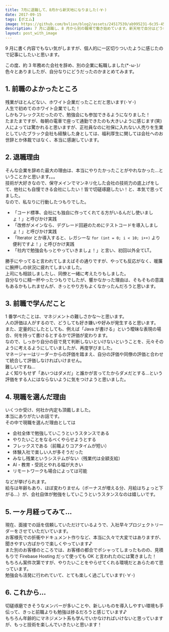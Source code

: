 ```yaml
---
title: 7月に退職して、8月から新天地になりました(･∀･)
date: 2017-09-15
tags: [ポエム]
image: https://github.com/bvlion/blog2/assets/24517539/ab995231-6c35-4574-9fe3-6bd450425ff8
description: 7 月に退職し、8 月から別の職場で働き始めています。新天地で自分はどうなっているか、簡単にまとめてみました。
layout: post_with_image
---
```


9 月に書く内容でもない気がしますが、個人的に一区切りついたように感じたので記事にしたいと思います。

この度、約 3 年務めた会社を辞め、別の企業に転職しました(*･ω･)ﾉ  
色々とありましたが、自分なりにどうだったのかまとめてみます。

## 1. 前職のよかったところ

残業がほとんどない、ホワイト企業だったことだと思います(･∀･)  
人生で初めてのホワイト企業でした！  
しかもフレックスだったので、勉強会にも参加できるようになりました！  
たまたまですが、毎朝の電車で座って通勤できたのも大きいように感じます(笑)  
人によっては驚かれると思いますが、正社員なのに社保に入れない人売りを生業としていたブラック会社も経験した身としては、福利厚生に関しては会社へのお世辞とか体裁ではなく、本当に感謝しています。

## 2. 退職理由

そんな企業を辞めた最大の理由は、本当にやりたかったことがやれなかった…ということかと思います。。。  
技術が大好きなので、保守メインでマンネリ化した会社の技術力の底上げをして、他社にも自慢できる会社にしたい！皆で切磋琢磨したい！と、本気で思ってました。  
なので、私なりに行動したつもりでした。

- 「コード標準、会社にも独自に作ってくれてる方がいるんだし使いましょ！」と呼びかけ実践
- 「改修がメインなら、デグレード回避のためにテストコードを導入しましょ！」と呼びかけ実践
- 「Iterator とか導入すると、レガシーな `for (int = 0; i < 10; i++)` より便利ですよ！」と呼びかけ実践
- 「社内で勉強会もっとやっていきましょ！」と言い、初回以外全てLT。

勝手にやってると言われてしまえばその通りですが、やっても反応がなく、暖簾に腕押しの状況に疲れてしまいました。  
上司にも相談しましたし、同僚と一緒に考えたりもしました。  
自分なりに精一杯やったつもりでしたが、響かなかった理由は、そもそもの意識もあるかもしれませんが、きっとやり方もよくなかったんだろうと思います。

## 3. 前職で学んだこと

1 番学べたことは、マネジメントの難しさかな〜と思います。  
人の評価は人がするので、どうしても好き嫌いや好みが発生すると思います。  
また、定量的にしたとしても、例えば「Java が書ける」という曖昧な表現の場合、何を持って書けるとするかで評価が変わります。  
なので、しっかり自分の目で見て判断しないといけないということを、元々そのように考えるようにしていましたが、再度学びました。  
マネージャーはリーダーからの評価を踏まえ、自分の評価や同僚の評価と合わせて統合して評価しなければいけません。  
難しいですね…  
よく知りもせず「あいつはダメだ」と誰かが言ってたからダメだとする…という評価をする人にはならないように気をつけようと思いました。

## 4. 現職を選んだ理由

いくつか受け、何社か内定も頂戴しました。  
本当にありがたいお話です。  
その中で現職を選んだ理由としては

- 会社全体で勉強していこうというスタンスである
- やりたいことをなるべくやらせようとする
- フレックスである（前職よりコアタイムが短い）
- 体験入社で楽しい人が多そうだった
- みなし残業というシステムがない（残業代は全額支給）
- AI・教育・受託とやれる幅が大きい
- リモートワークも場合によっては可能

などが挙げられます。  
給与は年齢もあり、ほぼ変わりません（ボーナスが増える分、月給はちょっと下がる…）が、会社自体が勉強をしていこうというスタンスなのは嬉しいです。

## 5. 一ヶ月経ってみて…

現在、面接での話を信頼していただけているようで、入社早々プロジェクトリーダーをさせていただいています。  
お客様先での折衝やドキュメント作りなど、本当に久々で大変ではありますが、聞きやすい方ばかりで楽しくやっています♪  
また別のお客様のところでは、お客様の都合でポシャってしまったものの、見積もりで Firebase Hosting だって使っても OK と言われたのには驚きました！  
もちろん案件次第ですが、やりたいことをやらせてくれる環境だとあらためて思っています。  
勉強会も活発に行われていて、とても楽しく過ごしています(･∀･)

## 6. これから…

切磋琢磨できそうなメンバーが多いことや、新しいものを導入しやすい環境も手伝って、きっと前職よりも勉強は捗るだろうと感じています♪  
もちろん年齢的にマネジメント系も学んでいかなければいけないと思っていますが、もっと技術を楽しんでいきたいと思います！